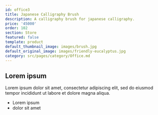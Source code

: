 ```yaml
---
id: office3
title: Japanese Calligraphy Brush
description: A calligraphy brush for japanese calligraphy.
price: '45000'
order: 102
section: Store
featured: false
template: product
default_thumbnail_image: images/brush.jpg
default_original_image: images/friendly-eucalyptus.jpg
category: src/pages/category/Office.md
---
```

## Lorem ipsum
Lorem ipsum dolor sit amet, consectetur adipiscing elit, sed do eiusmod tempor incididunt ut labore et dolore magna aliqua.
- Lorem ipsum
- dolor sit amet